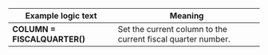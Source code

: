 
|Example logic text|Meaning|
|------------------|-------|
|**COLUMN = FISCALQUARTER()**|Set the current column to the current fiscal quarter number.|

  
